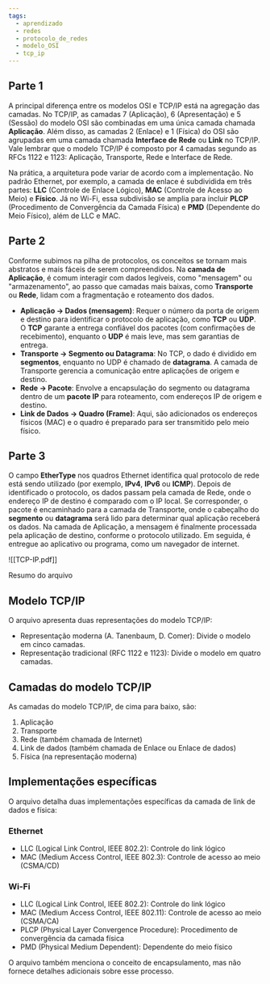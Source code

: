 ```yaml
---
tags:
  - aprendizado
  - redes
  - protocolo_de_redes
  - modelo_OSI
  - tcp_ip
---
```


## Parte 1

A principal diferença entre os modelos OSI e TCP/IP está na agregação das camadas. No TCP/IP, as camadas 7 (Aplicação), 6 (Apresentação) e 5 (Sessão) do modelo OSI são combinadas em uma única camada chamada **Aplicação**. Além disso, as camadas 2 (Enlace) e 1 (Física) do OSI são agrupadas em uma camada chamada **Interface de Rede** ou **Link** no TCP/IP. Vale lembrar que o modelo TCP/IP é composto por 4 camadas segundo as RFCs 1122 e 1123: Aplicação, Transporte, Rede e Interface de Rede.

Na prática, a arquitetura pode variar de acordo com a implementação. No padrão Ethernet, por exemplo, a camada de enlace é subdividida em três partes: **LLC** (Controle de Enlace Lógico), **MAC** (Controle de Acesso ao Meio) e **Físico**. Já no Wi-Fi, essa subdivisão se amplia para incluir **PLCP** (Procedimento de Convergência da Camada Física) e **PMD** (Dependente do Meio Físico), além de LLC e MAC.

## Parte 2

Conforme subimos na pilha de protocolos, os conceitos se tornam mais abstratos e mais fáceis de serem compreendidos. Na **camada de Aplicação**, é comum interagir com dados legíveis, como "mensagem" ou "armazenamento", ao passo que camadas mais baixas, como **Transporte** ou **Rede**, lidam com a fragmentação e roteamento dos dados.

- **Aplicação → Dados (mensagem)**: Requer o número da porta de origem e destino para identificar o protocolo de aplicação, como **TCP** ou **UDP**. O **TCP** garante a entrega confiável dos pacotes (com confirmações de recebimento), enquanto o **UDP** é mais leve, mas sem garantias de entrega.
- **Transporte → Segmento ou Datagrama**: No TCP, o dado é dividido em **segmentos**, enquanto no UDP é chamado de **datagrama**. A camada de Transporte gerencia a comunicação entre aplicações de origem e destino.
- **Rede → Pacote**: Envolve a encapsulação do segmento ou datagrama dentro de um **pacote IP** para roteamento, com endereços IP de origem e destino.
- **Link de Dados → Quadro (Frame)**: Aqui, são adicionados os endereços físicos (MAC) e o quadro é preparado para ser transmitido pelo meio físico.

## Parte 3

O campo **EtherType** nos quadros Ethernet identifica qual protocolo de rede está sendo utilizado (por exemplo, **IPv4**, **IPv6** ou **ICMP**). Depois de identificado o protocolo, os dados passam pela camada de Rede, onde o endereço IP de destino é comparado com o IP local. Se corresponder, o pacote é encaminhado para a camada de Transporte, onde o cabeçalho do **segmento** ou **datagrama** será lido para determinar qual aplicação receberá os dados. Na camada de Aplicação, a mensagem é finalmente processada pela aplicação de destino, conforme o protocolo utilizado. Em seguida, é entregue ao aplicativo ou programa, como um navegador de internet.

![[TCP-IP.pdf]]

Resumo do arquivo

## Modelo TCP/IP

O arquivo apresenta duas representações do modelo TCP/IP:

- Representação moderna (A. Tanenbaum, D. Comer): Divide o modelo em cinco camadas.
- Representação tradicional (RFC 1122 e 1123): Divide o modelo em quatro camadas.

## Camadas do modelo TCP/IP

As camadas do modelo TCP/IP, de cima para baixo, são:

1. Aplicação
2. Transporte
3. Rede (também chamada de Internet)
4. Link de dados (também chamada de Enlace ou Enlace de dados)
5. Física (na representação moderna)

## Implementações específicas

O arquivo detalha duas implementações específicas da camada de link de dados e física:

### Ethernet

- LLC (Logical Link Control, IEEE 802.2): Controle do link lógico
- MAC (Medium Access Control, IEEE 802.3): Controle de acesso ao meio (CSMA/CD)

### Wi-Fi

- LLC (Logical Link Control, IEEE 802.2): Controle do link lógico
- MAC (Medium Access Control, IEEE 802.11): Controle de acesso ao meio (CSMA/CA)
- PLCP (Physical Layer Convergence Procedure): Procedimento de convergência da camada física
- PMD (Physical Medium Dependent): Dependente do meio físico

O arquivo também menciona o conceito de encapsulamento, mas não fornece detalhes adicionais sobre esse processo.